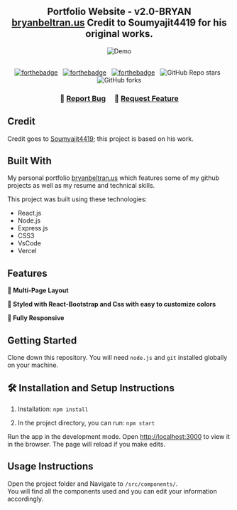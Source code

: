 <h2 align="center">
  Portfolio Website - v2.0-BRYAN<br/>
  <a href="https://bryanbeltran.us/" target="_blank">bryanbeltran.us</a>
  <a hreh="https://github.com/soumyajit4419/Portfolio" target="_blank">Credit to Soumyajit4419 for his original works.</a>
</h2>
<div align="center">
  <img alt="Demo" src="./Images/readme-img1.png" />
</div>

<br/>

<center>

[![forthebadge](https://forthebadge.com/images/badges/built-with-love.svg)](https://forthebadge.com) &nbsp;
[![forthebadge](https://forthebadge.com/images/badges/made-with-javascript.svg)](https://forthebadge.com) &nbsp;
[![forthebadge](https://forthebadge.com/images/badges/open-source.svg)](https://forthebadge.com) &nbsp;
![GitHub Repo stars](https://img.shields.io/github/stars/bryanbeltran/Portfolio?color=red&logo=github&style=for-the-badge) &nbsp;
![GitHub forks](https://img.shields.io/github/forks/bryanbeltran/Portfolio?color=red&logo=github&style=for-the-badge)

</center>

<h3 align="center">
    🔹
    <a href="https://github.com/bryanbeltran/Portfolio/issues">Report Bug</a> &nbsp; &nbsp;
    🔹
    <a href="https://github.com/bryanbeltran/Portfolio/issues">Request Feature</a>
</h3>

## Credit
Credit goes to [Soumyajit4419](https://github.com/soumyajit4419/Portfolio); this project is based on his work.

## Built With

My personal portfolio <a href="https://bryanbeltran.us/" target="_blank">bryanbeltran.us</a> which features some of my github projects as well as my resume and technical skills.<br/>

This project was built using these technologies:

- React.js
- Node.js
- Express.js
- CSS3
- VsCode
- Vercel

## Features

**📖 Multi-Page Layout**

**🎨 Styled with React-Bootstrap and Css with easy to customize colors**

**📱 Fully Responsive**

## Getting Started

Clone down this repository. You will need `node.js` and `git` installed globally on your machine.

## 🛠 Installation and Setup Instructions

1. Installation: `npm install`

2. In the project directory, you can run: `npm start`

Run the app in the development mode.
Open [http://localhost:3000](http://localhost:3000) to view it in the browser.
The page will reload if you make edits.

## Usage Instructions

Open the project folder and Navigate to `/src/components/`. <br/>
You will find all the components used and you can edit your information accordingly.